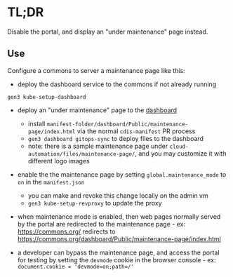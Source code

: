# TL;DR

Disable the portal, and display an "under maintenance" page instead.

## Use

Configure a commons to server a maintenance page like this:

* deploy the dashboard service to the commons if not already running
```
gen3 kube-setup-dashboard
```

* deploy an "under maintenance" page to the [dashboard](./dashboard.md)
    - install `manifest-folder/dashboard/Public/maintenance-page/index.html` via the normal `cdis-manifest` PR process
    - `gen3 dashboard gitops-sync` to deploy files to the dashboard
    - note: there is a sample maintenance page under `cloud-automation/files/maintenance-page/`, and you may customize it with different logo images
* enable the the maintenance page by setting `global.maintenance_mode` to `on` in the `manifest.json`
    - you can make and revoke this change locally on the admin vm
    - `gen3 kube-setup-revproxy` to update the proxy

* when maintenance mode is enabled, then web pages normally served by the portal are redirected to the maintenance page - ex: https://commons.org/ redirects to https://commons.org/dashboard/Public/maintenance-page/index.html
* a developer can bypass the maintenance page, and access the portal for testing by setting the `devmode` cookie in the browser console - ex: `document.cookie = 'devmode=on;path=/'`

